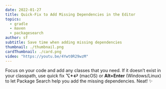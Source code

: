 ```yaml
---
date: 2022-01-27
title: Quick-Fix to Add Missing Dependencies in the Editor
topics:
  - gradle
  - maven
  - packagesearch
author: sf
subtitle: Save time when adding missing dependencies
thumbnail: ./thumbnail.png
cardThumbnail: ./card.png
video: "https://youtu.be/4Ywt0R29wzM"
---
```


Focus on your code and add any classes that you need. If it doesn’t exist in your classpath, use quick fix **⌥+↩** (macOS) or **Alt+Enter** (Windows/Linux) to let Package Search help you add the missing dependencies. Neat! ✨

